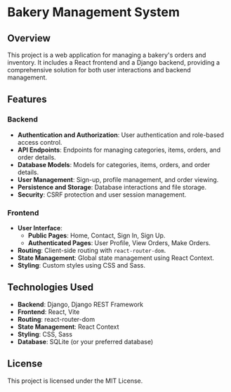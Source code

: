 # Bakery Management System

## Overview
This project is a web application for managing a bakery's orders and inventory. It includes a React frontend and a Django backend, providing a comprehensive solution for both user interactions and backend management.

## Features

### Backend
- **Authentication and Authorization**: User authentication and role-based access control.
- **API Endpoints**: Endpoints for managing categories, items, orders, and order details.
- **Database Models**: Models for categories, items, orders, and order details.
- **User Management**: Sign-up, profile management, and order viewing.
- **Persistence and Storage**: Database interactions and file storage.
- **Security**: CSRF protection and user session management.

### Frontend
- **User Interface**: 
  - **Public Pages**: Home, Contact, Sign In, Sign Up.
  - **Authenticated Pages**: User Profile, View Orders, Make Orders.
- **Routing**: Client-side routing with `react-router-dom`.
- **State Management**: Global state management using React Context.
- **Styling**: Custom styles using CSS and Sass.

## Technologies Used
- **Backend**: Django, Django REST Framework
- **Frontend**: React, Vite
- **Routing**: react-router-dom
- **State Management**: React Context
- **Styling**: CSS, Sass
- **Database**: SQLite (or your preferred database)

## License
This project is licensed under the MIT License.